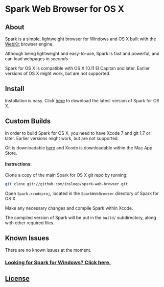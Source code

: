 # Spark Web Browser for OS X

## About

Spark is a simple, lightweight browser for Windows and OS X built with the [WebKit](https://webkit.org) browser engine.

Although being lightweight and easy-to-use, Spark is fast and powerful, and can load webpages in *seconds*.

Spark for OS X is compatible with OS X 10.11 El Capitan and later. Earlier versions of OS X might work, but are not supported.

## Install

Installation is easy. Click [here](https://github.com/insleep/spark-web-browser/releases/) to download the latest version of Spark for OS X.

## Custom Builds

In order to build Spark for OS X, you need to have Xcode 7 and git 1.7 or later. Earlier versions might work, but are not supported.

Git is downloadable [here](https://git-scm.com/downloads) and Xcode is downloadable within the Mac App Store.

#### Instructions:

Clone a copy of the main Spark for OS X git repo by running:

```bash
git clone git://github.com/insleep/spark-web-browser.git
```

Open `Spark.xcodeproj`, located in the `SparkWebBrowser` directory of Spark for OS X.

Make any necessary changes and compile Spark within Xcode.

The compiled version of Spark will be put in the `build/` subdirectory, along with other required files.

## Known Issues
There are no known issues at the moment.

### [Looking for Spark for Windows? Click here.](https://github.com/insleep/SparkWebBrowser-Windows/)

## [License](https://github.com/insleep/spark-web-browser/blob/master/LICENSE)
